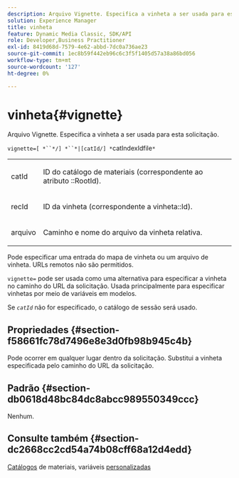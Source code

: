```yaml
---
description: Arquivo Vignette. Especifica a vinheta a ser usada para esta solicitação.
solution: Experience Manager
title: vinheta
feature: Dynamic Media Classic, SDK/API
role: Developer,Business Practitioner
exl-id: 8419d68d-7579-4e62-abbd-7dc0a736ae23
source-git-commit: 1ec8b59f442eb96c6c3f5f1405d57a38a86bd056
workflow-type: tm+mt
source-wordcount: '127'
ht-degree: 0%

---
```


# vinheta{#vignette}

Arquivo Vignette. Especifica a vinheta a ser usada para esta solicitação.

`vignette=[ *``*/] *``*|[catId/] *`catIndexIdfile`*`

<table id="simpletable_432EC5501CA3431B83A762C3EE4E8DD2"> 
 <tr class="strow"> 
  <td class="stentry"> <p><span class="varname"> catId</span> </p> </td> 
  <td class="stentry"> <p>ID do catálogo de materiais (correspondente ao atributo <span class="codeph">::RootId</span>). </p></td> 
 </tr> 
 <tr class="strow"> 
  <td class="stentry"> <p><span class="varname"> recId</span> </p></td> 
  <td class="stentry"> <p>ID da vinheta (correspondente a <span class="codeph"> vinheta::Id</span>). </p></td> 
 </tr> 
 <tr class="strow"> 
  <td class="stentry"> <p><span class="varname"> arquivo</span> </p></td> 
  <td class="stentry"> <p>Caminho e nome do arquivo da vinheta relativa. </p></td> 
 </tr> 
</table>

Pode especificar uma entrada do mapa de vinheta ou um arquivo de vinheta. URLs remotos não são permitidos.

`vignette=` pode ser usada como uma alternativa para especificar a vinheta no caminho do URL da solicitação. Usada principalmente para especificar vinhetas por meio de variáveis em modelos.

Se *`catId`* não for especificado, o catálogo de sessão será usado.

## Propriedades {#section-f58661fc78d7496e8e3d0fb98b945c4b}

Pode ocorrer em qualquer lugar dentro da solicitação. Substitui a vinheta especificada pelo caminho do URL da solicitação.

## Padrão {#section-db0618d48bc84dc8abcc989550349ccc}

Nenhum.

## Consulte também {#section-dc2668cc2cd54a74b08cff68a12d4edd}

[Catálogos](../../../../../ir-api/http-protocol/image-rendering-api-ref/c-ir-http-protocol-ref/c-ir-http-protocol-syntax-and-features/c-ir-http-material-catalogs/c-ir-http-material-catalogs.md#concept-772742c1688f420a88a56f5136ad1db2) de materiais, variáveis  [personalizadas](../../../../../ir-api/http-protocol/image-rendering-api-ref/c-ir-http-protocol-ref/c-ir-http-protocol-syntax-and-features/c-ir-custom-variables/c-ir-custom-variables.md#concept-8a1d9a50d09a4b7b97b8c83365971f96)
